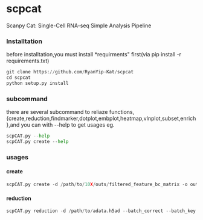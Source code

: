 # scpcat
Scanpy Cat: Single-Cell RNA-seq Simple Analysis Pipeline

### Installtation

before installtation,you must install *requirments" first(via pip install -r requirements.txt)
```python
git clone https://github.com/RyanYip-Kat/scpcat
cd scpcat 
python setup.py install
```
###  subcommand
there are several subcommand to reliaze functions,{create,reduction,findmarker,dotplot,embplot,heatmap,vlnplot,subset,enrich},and you can with --help to get usages
eg.
```python
scpCAT.py --help
scpCAT.py create --help
```

### usages
#### create
```python
scpCAT.py create -d /path/to/10X/outs/filtered_feature_bc_matrix -o output
```

#### reduction
```python
scpCAT.py reduction -d /path/to/adata.h5ad --batch_correct --batch_key "sample" -o output
```
